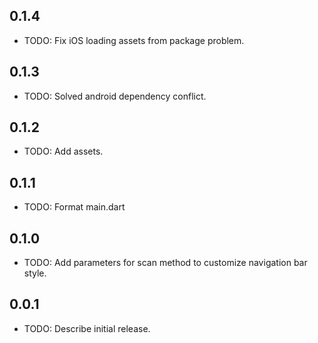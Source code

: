 
## 0.1.4

* TODO: Fix iOS loading assets from package problem.

## 0.1.3

* TODO: Solved android dependency conflict.

## 0.1.2

* TODO: Add assets.

## 0.1.1

* TODO: Format main.dart

## 0.1.0

* TODO: Add parameters for scan method to customize navigation bar style.

## 0.0.1

* TODO: Describe initial release.
